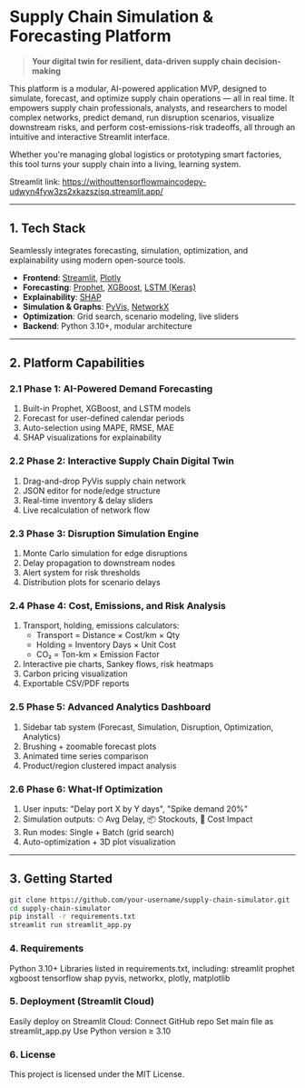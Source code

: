 # Supply Chain Simulation & Forecasting Platform

> **Your digital twin for resilient, data-driven supply chain decision-making**

This platform is a modular, AI-powered application MVP, designed to simulate, forecast, and optimize supply chain operations — all in real time. It empowers supply chain professionals, analysts, and researchers to model complex networks, predict demand, run disruption scenarios, visualize downstream risks, and perform cost-emissions-risk tradeoffs, all through an intuitive and interactive Streamlit interface.

Whether you're managing global logistics or prototyping smart factories, this tool turns your supply chain into a living, learning system.

Streamlit link: https://withouttensorflowmaincodepy-udwyn4fyw3zs2xkazszisq.streamlit.app/

---

## 1️. Tech Stack

Seamlessly integrates forecasting, simulation, optimization, and explainability using modern open-source tools.

- **Frontend**: [Streamlit](https://streamlit.io), [Plotly](https://plotly.com)
- **Forecasting**: [Prophet](https://facebook.github.io/prophet/), [XGBoost](https://xgboost.readthedocs.io), [LSTM (Keras)](https://keras.io)
- **Explainability**: [SHAP](https://github.com/slundberg/shap)
- **Simulation & Graphs**: [PyVis](https://pyvis.readthedocs.io), [NetworkX](https://networkx.org)
- **Optimization**: Grid search, scenario modeling, live sliders
- **Backend**: Python 3.10+, modular architecture

---

## 2️. Platform Capabilities

###  2.1 Phase 1: AI-Powered Demand Forecasting
1. Built-in Prophet, XGBoost, and LSTM models
2. Forecast for user-defined calendar periods
3. Auto-selection using MAPE, RMSE, MAE
4. SHAP visualizations for explainability

###  2.2 Phase 2: Interactive Supply Chain Digital Twin
1. Drag-and-drop PyVis supply chain network
2. JSON editor for node/edge structure
3. Real-time inventory & delay sliders
4. Live recalculation of network flow

###  2.3 Phase 3: Disruption Simulation Engine
1. Monte Carlo simulation for edge disruptions
2. Delay propagation to downstream nodes
3. Alert system for risk thresholds
4. Distribution plots for scenario delays

###  2.4 Phase 4: Cost, Emissions, and Risk Analysis
1. Transport, holding, emissions calculators:
   -  Transport = Distance × Cost/km × Qty  
   -  Holding = Inventory Days × Unit Cost  
   -  CO₂ = Ton-km × Emission Factor
2. Interactive pie charts, Sankey flows, risk heatmaps
3. Carbon pricing visualization
4. Exportable CSV/PDF reports

###  2.5 Phase 5: Advanced Analytics Dashboard
1. Sidebar tab system (Forecast, Simulation, Disruption, Optimization, Analytics)
2. Brushing + zoomable forecast plots
3. Animated time series comparison
4. Product/region clustered impact analysis

###  2.6 Phase 6: What-If Optimization
1. User inputs: "Delay port X by Y days", "Spike demand 20%"
2. Simulation outputs: ⏱ Avg Delay, 📦 Stockouts, 💸 Cost Impact
3. Run modes: Single + Batch (grid search)
4. Auto-optimization + 3D plot visualization

---

## 3️. Getting Started

```bash
git clone https://github.com/your-username/supply-chain-simulator.git
cd supply-chain-simulator
pip install -r requirements.txt
streamlit run streamlit_app.py
```

### 4. Requirements

Python 3.10+
Libraries listed in requirements.txt, including:
streamlit
prophet
xgboost
tensorflow
shap
pyvis, networkx, plotly, matplotlib

### 5. Deployment (Streamlit Cloud)

Easily deploy on Streamlit Cloud:
Connect GitHub repo
Set main file as streamlit_app.py
Use Python version ≥ 3.10

### 6. License
This project is licensed under the MIT License.


